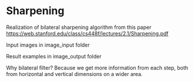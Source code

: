 # Sharpening

Realization of bilateral sharpening algorithm from this paper
<https://web.stanford.edu/class/cs448f/lectures/2.1/Sharpening.pdf>

Input images in image_input folder

Result examples in image_output folder

Why bilateral filter? Because we get more information from each step, both from horizontal and vertical dimensions on a wider area.
